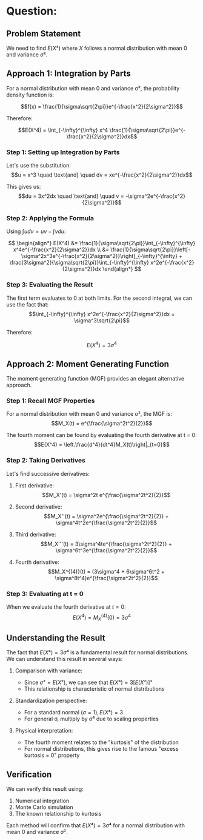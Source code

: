 # Question:

## Problem Statement

We need to find $E(X⁴)$ where $X$ follows a normal distribution with mean 0 and variance $σ²$.

## Approach 1: Integration by Parts

For a normal distribution with mean 0 and variance σ², the probability density function is:

$$f(x) = \frac{1}{\sigma\sqrt{2\pi}}e^{-\frac{x^2}{2\sigma^2}}$$

Therefore:

$$E(X^4) = \int_{-\infty}^{\infty} x^4 \frac{1}{\sigma\sqrt{2\pi}}e^{-\frac{x^2}{2\sigma^2}}dx$$

### Step 1: Setting up Integration by Parts

Let's use the substitution:
$$u = x^3 \quad \text{and} \quad dv = xe^{-\frac{x^2}{2\sigma^2}}dx$$

This gives us:
$$du = 3x^2dx \quad \text{and} \quad v = -\sigma^2e^{-\frac{x^2}{2\sigma^2}}$$

### Step 2: Applying the Formula

Using $\int udv = uv - \int vdu$:

$$
\begin{align*}
E(X^4) &= \frac{1}{\sigma\sqrt{2\pi}}\int_{-\infty}^{\infty} x^4e^{-\frac{x^2}{2\sigma^2}}dx \\
&= \frac{1}{\sigma\sqrt{2\pi}}\left[-\sigma^2x^3e^{-\frac{x^2}{2\sigma^2}}\right]_{-\infty}^{\infty} + \frac{3\sigma^2}{\sigma\sqrt{2\pi}}\int_{-\infty}^{\infty} x^2e^{-\frac{x^2}{2\sigma^2}}dx
\end{align*}
$$

### Step 3: Evaluating the Result

The first term evaluates to 0 at both limits. For the second integral, we can use the fact that:
$$\int_{-\infty}^{\infty} x^2e^{-\frac{x^2}{2\sigma^2}}dx = \sigma^3\sqrt{2\pi}$$

Therefore:

$$E(X^4) = 3\sigma^4$$

## Approach 2: Moment Generating Function

The moment generating function (MGF) provides an elegant alternative approach.

### Step 1: Recall MGF Properties

For a normal distribution with mean 0 and variance σ², the MGF is:
$$M_X(t) = e^{\frac{\sigma^2t^2}{2}}$$

The fourth moment can be found by evaluating the fourth derivative at t = 0:
$$E(X^4) = \left.\frac{d^4}{dt^4}M_X(t)\right|_{t=0}$$

### Step 2: Taking Derivatives

Let's find successive derivatives:

1. First derivative:
   $$M_X'(t) = \sigma^2t e^{\frac{\sigma^2t^2}{2}}$$

2. Second derivative:
   $$M_X''(t) = \sigma^2e^{\frac{\sigma^2t^2}{2}} + \sigma^4t^2e^{\frac{\sigma^2t^2}{2}}$$

3. Third derivative:
   $$M_X'''(t) = 3\sigma^4te^{\frac{\sigma^2t^2}{2}} + \sigma^6t^3e^{\frac{\sigma^2t^2}{2}}$$

4. Fourth derivative:
   $$M_X^{(4)}(t) = (3\sigma^4 + 6\sigma^6t^2 + \sigma^8t^4)e^{\frac{\sigma^2t^2}{2}}$$

### Step 3: Evaluating at t = 0

When we evaluate the fourth derivative at $t = 0:$
$$E(X^4) = M_X^{(4)}(0) = 3\sigma^4$$

## Understanding the Result

The fact that $E(X⁴) = 3σ⁴$ is a fundamental result for normal distributions. We can understand this result in several ways:

1. Comparison with variance:

   - Since $σ² = E(X²)$, we can see that $E(X⁴) = 3[E(X²)]²$
   - This relationship is characteristic of normal distributions

2. Standardization perspective:

   - For a standard normal $(σ = 1), E(X⁴) = 3$
   - For general σ, multiply by σ⁴ due to scaling properties

3. Physical interpretation:
   - The fourth moment relates to the "kurtosis" of the distribution
   - For normal distributions, this gives rise to the famous "excess kurtosis = 0" property

## Verification

We can verify this result using:

1. Numerical integration
2. Monte Carlo simulation
3. The known relationship to kurtosis

Each method will confirm that $E(X⁴) = 3σ⁴$ for a normal distribution with mean 0 and variance $σ²$.
